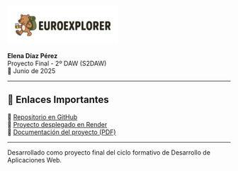 <img src="src/main/resources/static/img/logo.jpg" alt="logo" width="250"/>

**Elena Díaz Pérez**  
Proyecto Final - 2º DAW (S2DAW)  
📅 Junio de 2025  

---

## 📎 Enlaces Importantes

🔗 [Repositorio en GitHub](https://github.com/elenadiazp/EuroExplorer)  
🔗 [Proyecto desplegado en Render](https://euroexplorer.onrender.com)  
📄 [Documentación del proyecto (PDF)](./documentacion.pdf) 

---

Desarrollado como proyecto final del ciclo formativo de Desarrollo de Aplicaciones Web.  

